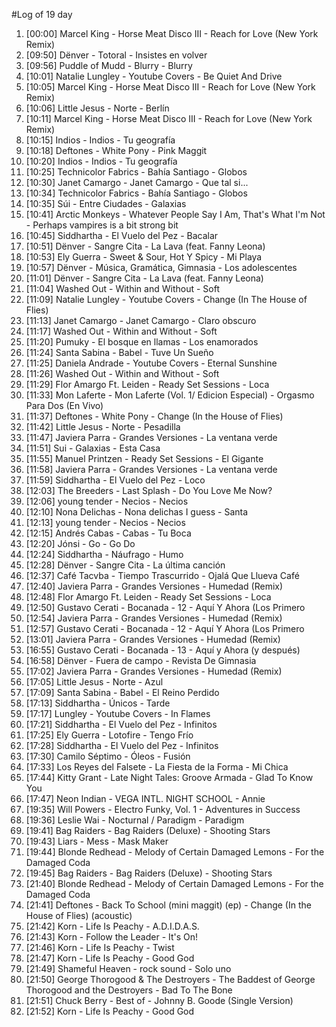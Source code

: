 #Log of 19 day

1. [00:00] Marcel King - Horse Meat Disco III - Reach for Love (New York Remix)
1. [09:50] Dënver - Totoral - Insistes en volver
1. [09:56] Puddle of Mudd - Blurry - Blurry
1. [10:01] Natalie Lungley - Youtube Covers - Be Quiet And Drive
1. [10:05] Marcel King - Horse Meat Disco III - Reach for Love (New York Remix)
1. [10:06] Little Jesus - Norte - Berlín
1. [10:11] Marcel King - Horse Meat Disco III - Reach for Love (New York Remix)
1. [10:15] Indios - Indios - Tu geografía
1. [10:18] Deftones - White Pony - Pink Maggit
1. [10:20] Indios - Indios - Tu geografía
1. [10:25] Technicolor Fabrics - Bahía Santiago - Globos
1. [10:30] Janet Camargo - Janet Camargo - Que tal si...
1. [10:34] Technicolor Fabrics - Bahía Santiago - Globos
1. [10:35] Súi - Entre Ciudades - Galaxias
1. [10:41] Arctic Monkeys - Whatever People Say I Am, That's What I'm Not - Perhaps vampires is a bit strong bit
1. [10:45] Siddhartha - El Vuelo del Pez - Bacalar
1. [10:51] Dënver - Sangre Cita - La Lava (feat. Fanny Leona)
1. [10:53] Ely Guerra - Sweet & Sour, Hot Y Spicy - Mi Playa
1. [10:57] Dënver - Música, Gramática, Gimnasia - Los adolescentes
1. [11:01] Dënver - Sangre Cita - La Lava (feat. Fanny Leona)
1. [11:04] Washed Out - Within and Without - Soft
1. [11:09] Natalie Lungley - Youtube Covers - Change (In The House of Flies)
1. [11:13] Janet Camargo - Janet Camargo - Claro obscuro
1. [11:17] Washed Out - Within and Without - Soft
1. [11:20] Pumuky - El bosque en llamas - Los enamorados
1. [11:24] Santa Sabina - Babel - Tuve Un Sueño
1. [11:25] Daniela Andrade - Youtube Covers - Eternal Sunshine
1. [11:26] Washed Out - Within and Without - Soft
1. [11:29] Flor Amargo Ft. Leiden - Ready Set Sessions - Loca
1. [11:33] Mon Laferte - Mon Laferte (Vol. 1/ Edicion Especial) - Orgasmo Para Dos (En Vivo)
1. [11:37] Deftones - White Pony - Change (In the House of Flies)
1. [11:42] Little Jesus - Norte - Pesadilla
1. [11:47] Javiera Parra - Grandes Versiones - La ventana verde
1. [11:51] Sui - Galaxias - Esta Casa
1. [11:55] Manuel Printzen - Ready Set Sessions - El Gigante
1. [11:58] Javiera Parra - Grandes Versiones - La ventana verde
1. [11:59] Siddhartha - El Vuelo del Pez - Loco
1. [12:03] The Breeders - Last Splash - Do You Love Me Now?
1. [12:06] young tender - Necios - Necios
1. [12:10] Nona Delichas - Nona delichas I guess - Santa
1. [12:13] young tender - Necios - Necios
1. [12:15] Andrés Cabas - Cabas - Tu Boca
1. [12:20] Jónsi - Go - Go Do
1. [12:24] Siddhartha - Náufrago - Humo
1. [12:28] Dënver - Sangre Cita - La última canción
1. [12:37] Café Tacvba - Tiempo Trascurrido - Ojalá Que Llueva Café
1. [12:40] Javiera Parra - Grandes Versiones - Humedad (Remix)
1. [12:48] Flor Amargo Ft. Leiden - Ready Set Sessions - Loca
1. [12:50] Gustavo Cerati - Bocanada - 12 - Aquí Y Ahora (Los Primero
1. [12:54] Javiera Parra - Grandes Versiones - Humedad (Remix)
1. [12:57] Gustavo Cerati - Bocanada - 12 - Aquí Y Ahora (Los Primero
1. [13:01] Javiera Parra - Grandes Versiones - Humedad (Remix)
1. [16:55] Gustavo Cerati - Bocanada - 13 - Aquí y Ahora (y después)
1. [16:58] Dënver - Fuera de campo - Revista De Gimnasia
1. [17:02] Javiera Parra - Grandes Versiones - Humedad (Remix)
1. [17:05] Little Jesus - Norte - Azul
1. [17:09] Santa Sabina - Babel - El Reino Perdido
1. [17:13] Siddhartha - Únicos - Tarde
1. [17:17] Lungley - Youtube Covers - In Flames
1. [17:21] Siddhartha - El Vuelo del Pez - Infinitos
1. [17:25] Ely Guerra - Lotofire - Tengo Frío
1. [17:28] Siddhartha - El Vuelo del Pez - Infinitos
1. [17:30] Camilo Séptimo - Óleos - Fusión
1. [17:33] Los Reyes del Falsete - La Fiesta de la Forma - Mi Chica
1. [17:44] Kitty Grant - Late Night Tales: Groove Armada - Glad To Know You
1. [17:47] Neon Indian - VEGA INTL. NIGHT SCHOOL - Annie
1. [19:35] Will Powers - Electro Funky, Vol. 1 - Adventures in Success
1. [19:36] Leslie Wai - Nocturnal / Paradigm - Paradigm
1. [19:41] Bag Raiders - Bag Raiders (Deluxe) - Shooting Stars
1. [19:43] Liars - Mess - Mask Maker
1. [19:44] Blonde Redhead - Melody of Certain Damaged Lemons - For the Damaged Coda
1. [19:45] Bag Raiders - Bag Raiders (Deluxe) - Shooting Stars
1. [21:40] Blonde Redhead - Melody of Certain Damaged Lemons - For the Damaged Coda
1. [21:41] Deftones - Back To School (mini maggit) (ep) - Change (In the House of Flies) (acoustic)
1. [21:42] Korn - Life Is Peachy - A.D.I.D.A.S.
1. [21:43] Korn - Follow the Leader - It's On!
1. [21:46] Korn - Life Is Peachy - Twist
1. [21:47] Korn - Life Is Peachy - Good God
1. [21:49] Shameful Heaven - rock sound - Solo uno
1. [21:50] George Thorogood & The Destroyers - The Baddest of George Thorogood and the Destroyers - Bad To The Bone
1. [21:51] Chuck Berry - Best of - Johnny B. Goode (Single Version)
1. [21:52] Korn - Life Is Peachy - Good God
